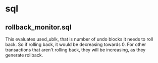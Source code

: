 # sql

## rollback_monitor.sql
This evaluates used_ublk, that is number of undo blocks it needs to roll back. So if rolling back, it would be decreasing towards 0. For other transactions that aren't rolling back, they will be increasing, as they generate rollback.
